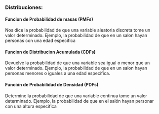 ### Distribuciones:

#### Funcion de Probabilidad de masas (PMFs)

Nos dice la probabilidad de que una variable aleatoria discreta tome un valor determinado. Ejemplo, la probabilidad de que en un salon hayan personas con una edad especifica

#### Funcion de Distribucion Acumulada (CDFs)

Devuelve la probabilidad de que una variable sea igual o menor que un valor determinado. Ejemplo, la probabilidad de que en un salon hayan personas menores o iguales a una edad especifica.

#### Función de Probabilidad de Densidad (PDFs)

Determine la probabilidad de que una variable continua tome un valor determinado. Ejemplo, la probabilidad de que en el salón hayan personar con una altura especifica